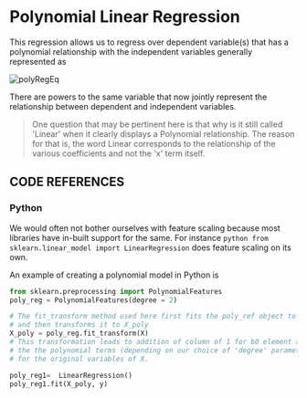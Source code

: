 # Polynomial Linear Regression

This regression allows us to regress over dependent variable(s) that has a polynomial relationship with the independent variables generally represented as 

![polyRegEq](http://mathurl.com/yd39otyo.png)

There are powers to the same variable that now jointly represent the relationship between dependent and independent variables.

> One question that may be pertinent here is that why is it still called 'Linear' when it clearly displays a Polynomial relationship. The reason for that is, the word Linear corresponds to the relationship of the various coefficients and not the 'x' term itself. 

## CODE REFERENCES

### Python
We would often not bother ourselves with feature scaling because most libraries have in-built support for the same. For instance `python from sklearn.linear_model import LinearRegression` does feature scaling on its own.

An example of creating a polynomial model in Python is


```python
from sklearn.preprocessing import PolynomialFeatures
poly_reg = PolynomialFeatures(degree = 2)

# The fit_transform method used here first fits the poly_ref object to X
# and then transforms it to X_poly
X_poly = poly_reg.fit_transform(X)
# This transformation leads to addition of column of 1 for b0 element and
# the the polynomial terms (depending on our choice of 'degree' parameter
# for the original variables of X. 

poly_reg1=  LinearRegression()
poly_reg1.fit(X_poly, y)
```

